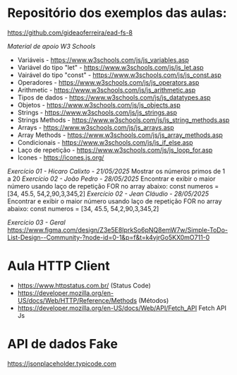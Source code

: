 # Repositório dos exemplos das aulas:

https://github.com/gideaoferreira/ead-fs-8

_Material de apoio W3 Schools_

- Variáveis - https://www.w3schools.com/js/js_variables.asp
- Variável do tipo "let" - https://www.w3schools.com/js/js_let.asp
- Vairável do tipo "const" - https://www.w3schools.com/js/js_const.asp
- Operadores - https://www.w3schools.com/js/js_operators.asp
- Arithmetic - https://www.w3schools.com/js/js_arithmetic.asp
- Tipos de dados - https://www.w3schools.com/js/js_datatypes.asp
- Objetos - https://www.w3schools.com/js/js_objects.asp
- Strings - https://www.w3schools.com/js/js_strings.asp
- Strings Methods - https://www.w3schools.com/js/js_string_methods.asp
- Arrays - https://www.w3schools.com/js/js_arrays.asp
- Array Methods - https://www.w3schools.com/js/js_array_methods.asp
- Condicionais - https://www.w3schools.com/js/js_if_else.asp
- Laço de repetição - https://www.w3schools.com/js/js_loop_for.asp
- Icones - https://icones.js.org/

_Exercício 01 - Hicaro Calixto - 21/05/2025_
Mostrar os números primos de 1 a 20
_Exercício 02 - João Pedro - 28/05/2025_
Encontrar e exibir o maior número usando laço de repetição FOR no array abaixo:
const numeros = [34, 45.5, 54,2,90,3,345,2]
_Exercício 02 - Jean Cláudio - 28/05/2025_
Encontrar e exibir o maior número usando laço de repetição FOR no array abaixo:
const numeros = [34, 45.5, 54,2,90,3,345,2]

_Exercício 03 - Geral_
https://www.figma.com/design/Z3e5E8IprkSo6pNQ8emW7w/Simple-ToDo-List-Design--Community-?node-id=0-1&p=f&t=k4vjrGo5KX0mO711-0

# Aula HTTP Client

- https://www.httpstatus.com.br/ (Status Code)
- https://developer.mozilla.org/en-US/docs/Web/HTTP/Reference/Methods (Métodos)
- https://developer.mozilla.org/en-US/docs/Web/API/Fetch_API Fetch API Js

# API de dados Fake

https://jsonplaceholder.typicode.com
